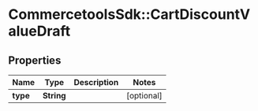 # CommercetoolsSdk::CartDiscountValueDraft

## Properties
Name | Type | Description | Notes
------------ | ------------- | ------------- | -------------
**type** | **String** |  | [optional] 

